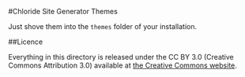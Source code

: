 #Chloride Site Generator Themes

Just shove them into the `themes` folder of your installation.

##Licence

Everything in this directory is released under the CC BY 3.0 (Creative Commons Attribution 3.0) available at [the Creative Commons website](https://creativecommons.org/licenses/by/3.0/).